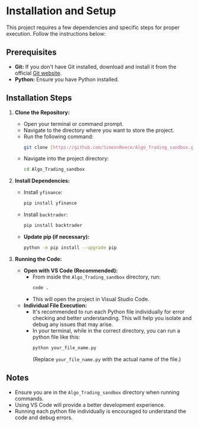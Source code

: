 
# Installation and Setup

This project requires a few dependencies and specific steps for proper execution. Follow the instructions below:

## Prerequisites

* **Git:** If you don't have Git installed, download and install it from the official [Git website](https://git-scm.com/).
* **Python:** Ensure you have Python installed.

## Installation Steps

1.  **Clone the Repository:**
    * Open your terminal or command prompt.
    * Navigate to the directory where you want to store the project.
    * Run the following command:
        ```bash
        git clone [https://github.com/SimeonReece/Algo_Trading_sandbox.git](https://github.com/SimeonReece/Algo_Trading_sandbox.git)
        ```
    * Navigate into the project directory:
        ```bash
        cd Algo_Trading_sandbox
        ```
2.  **Install Dependencies:**
    * Install `yfinance`:
        ```bash
        pip install yfinance
        ```
    * Install `backtrader`:
        ```bash
        pip install backtrader
        ```
    * **Update pip (if necessary):**
        ```bash
        python -m pip install --upgrade pip
        ```

3.  **Running the Code:**
    * **Open with VS Code (Recommended):**
        * From inside the `Algo_Trading_sandbox` directory, run:
            ```bash
            code .
            ```
        * This will open the project in Visual Studio Code.
    * **Individual File Execution:**
        * It's recommended to run each Python file individually for error checking and better understanding. This will help you isolate and debug any issues that may arise.
        * In your terminal, while in the correct directory, you can run a python file like this:
            ```bash
            python your_file_name.py
            ```
            (Replace `your_file_name.py` with the actual name of the file.)

## Notes

* Ensure you are in the `Algo_Trading_sandbox` directory when running commands.
* Using VS Code will provide a better development experience.
* Running each python file individually is encouraged to understand the code and debug errors.

